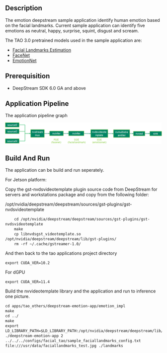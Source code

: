 ## Description
The emotion deepstream sample application identify human emotion based on the facial landmarks. Current sample application can identify five emotions as neutral, happy, surprise, squint, disgust and scream.

The TAO 3.0 pretrained models used in the sample application are:

* [Facial Landmarks Estimation](https://ngc.nvidia.com/catalog/models/nvidia:tao:fpenet)
* [FaceNet](https://ngc.nvidia.com/catalog/models/nvidia:tao:facenet)
* [EmotionNet](https://ngc.nvidia.com/catalog/models/nvidia:tao:emotionnet)

## Prerequisition

* DeepStream SDK 6.0 GA and above

## Application Pipeline
The application pipeline graph

![emotion application pipeline](emotion_pipeline.png)

## Build And Run
The application can be build and run seperately.

For Jetson platform:

Copy the gst-nvdsvideotemplate plugin source code from DeepStream for servers and workstations package and copy from the following folder:

/opt/nvidia/deepstream/deepstream/sources/gst-plugins/gst-nvdsvideotemplate

```
    cd /opt/nvidia/deepstream/deepstream/sources/gst-plugins/gst-nvdsvideotemplate
    make
    cp libnvdsgst_videotemplate.so /opt/nvidia/deepstream/deepstream/lib/gst-plugins/
    rm -rf ~/.cache/gstreamer-1.0/
```
And then back to the tao applications project directory
```
export CUDA_VER=10.2
```

For dGPU
```
export CUDA_VER=11.4
```
Build the nvvideotemplate library and the application and run to inference one picture.
```
cd apps/tao_others/deepstream-emotion-app/emotion_impl
make
cd ../
make
export LD_LIBRARY_PATH=$LD_LIBRARY_PATH:/opt/nvidia/deepstream/deepstream/lib/cvcore_libs
./deepstream-emotion-app 2 ../../../configs/facial_tao/sample_faciallandmarks_config.txt file:///usr/data/faciallandmarks_test.jpg ./landmarks
```

